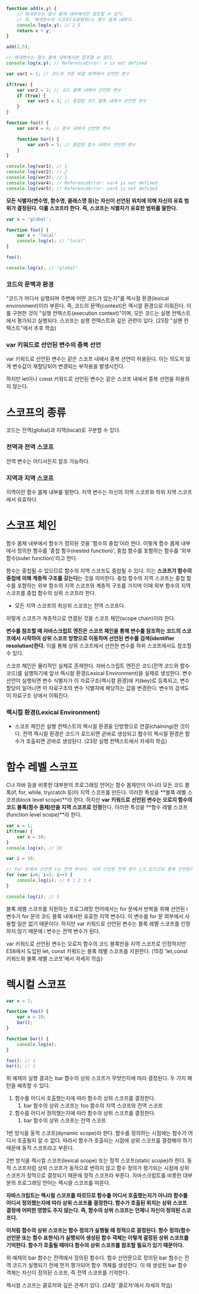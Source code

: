 ```jsx
function add(x,y) {
	// 매개변수는 함수 몸체 내부에서만 참조할 수 있다.
	// 즉, 매개변수의 스코프(유효범위)는 함수 몸체 내부다.
	console.log(x,y); // 2 5
	return x + y;
}

add(2,5);

// 매개변수는 함수 몸체 내부에서만 참조할 수 있다.
console.log(x,y); // ReferenceError: x is not defined
```

```jsx
var var1 = 1; // 코드의 가장 바깥 영역에서 선언한 변수

if(true) {
	var var2 = 2; // 코드 블록 내에서 선언한 변수
	if (true) {
		var var3 = 3; // 중첩된 코드 블록 내에서 선언한 변수
	}
}

function foo() {
	var var4 = 4; // 함수 내에서 선언한 변수

	function bar() {
		var var5 = 5; // 중첩된 함수 내에서 선언한 변수
	}
}

console.log(var1); // 1
console.log(var2); // 2
console.log(var3); // 3
console.log(var4); // ReferenceError: var4 is not defined
console.log(var5); // ReferenceError: var4 is not defined
```

**모든 식별자(변수명, 함수명, 클래스명 등)는 자신이 선언된 위치에 의해 자신의 유효 범위가 결정된다. 이를 스코프라 한다. 즉, 스코프는 식별자가 유효한 범위를 말한다.**

```jsx
var x = 'global';

function foo() {
	var x = 'local'
	console.log(x); // "local"
}

foo();

console.log(x); // "global"
```

### 코드의 문맥과 환경

"코드가 어디서 실행되며 주변에 어떤 코드가 있는지"를 렉시컬 환경(lexical environment)이라 부른다. 즉, 코드의 문맥(context)은 렉시컬 환경으로 이뤄진다. 이를 구현한 것이 "실행 컨텍스트(execution context)"이며, 모든 코드는 실행 컨텍스트에서 평가되고 실행되다. 스코프는 실행 컨텍스트와 깊은 관련이 있다. (23장 "실핸 컨텍스트"에서 추후 학습)

### var 키워드로 선언된 변수의 중복 선언

var 키워드로 선언된 변수는 같은 스코프 내에서 중복 선언이 허용된다. 이는 의도치 않게 변수값이 재할당되어 변경되는 부작용을 발생시킨다.

하지만 let이나 const 키워드로 선언된 변수는 같은 스코프 내에서 중복 선언을 허용하지 않는다.

# 스코프의 종류


코드는 전역(global)과 지역(local)로 구분할 수 있다.

### 전역과 전역 스코프

전역 변수는 어디서든지 참조 가능하다.

### 지역과 지역 스코프

지역이란 함수 몸체 내부를 말한다. 지역 변수는 자신의 지역 스코프와 하위 지역 스코프에서 유효하다.

# 스코프 체인


함수 몸체 내부에서 함수가 정의된 것을 '함수의 중첩'이라 한다. 이렇게 함수 몸체 내부에서 정의한 함수를 '중첩 함수(nested function)', 중첩 함수를 포함하는 함수를 '외부 함수(outer function)'라고 한다.

함수는 중첩될 수 있으므로 함수의 지역 스코프도 중첩될 수 있다. 이는 **스코프가 함수의 중첩에 의해 계층적 구조를 갖는다**는 것을 의미한다. 중첩 함수의 지역 스코프는 중첩 함수를 포함하는 외부 함수의 지역 스코프와 계층적 구조를 가지며 이때 외부 함수의 지역 스코프를 중첩 함수의 상위 스코프라 한다.

- 모든 지역 스코프의 최상위 스코프는 전역 스코프다.

이렇게 스코프가 계층적으로 연결된 것을 스코프 체인(scope chain)이라 한다.

**변수를 참조할 때 자바스크립트 엔진은 스코프 체인을 통해 변수를 참조하는 코드의 스코프에서 시작하여 상위 스코프 방향으로 이동하며 선언된 변수를 검색(identifier resolution)한다.** 이를 통해 상위 스코프에서 선언한 변수를 하위 스코프에서도 참조할 수 있다.

스코프 체인은 물리적인 실체로 존재한다. 자바스크립트 엔진은 코드(전역 코드와 함수 코드)를 실행하기에 앞서 렉시컬 환경(Lexical Environment)을 실제로 생성한다. 변수 선언이 실행되면 변수 식별자가 이 자료구조(렉시컬 환경)에 키(key)로 등록되고, 변수 할당이 일어나면 이 자료구조의 변수 식별자에 해당하는 값을 변경한다. 변수의 검색도 이 자료구조 상에서 이뤄진다.

### 렉시컬 환경(Lexical Environment)

- 스코프 체인은 실행 컨텍스트의 렉시컬 환경을 단방향으로 연결(chaining)한 것이다. 전역 렉시컬 환경은 코드가 로드되면 곧바로 생성되고 함수의 렉시컬 환경은 함수가 호출되면 곧바로 생성된다. (23장 실행 컨텍스트에서 자세히 학습)

# 함수 레벨 스코프


C나 자바 등을 비롯한 대부분의 프로그래밍 언어는 함수 몸체만이 아니라 모든 코드 블록(if, for, while, try/catch 등)이 지역 스코프를 만든다. 이러한 특성을 **블록 레벨 스코프(block level scope)**라 한다. 하지만 **var 키워드로 선언된 변수는 오로지 함수의 코드 블록(함수 몸체)만을 지역 스코프로 인정**한다. 이러한 특성을 **함수 레벨 스코프(function level scope)**라 한다.

```jsx
var x = 1;
if(true) {
	var x = 10;
}
console.log(x); // 10
```

```jsx
var i = 10;

// for 문에서 선언한 i는 전역 변수다. 이미 선언된 전역 변수 i가 있으므로 중복 선언된다.
for (var i=0; i<5; i++) {
	console.log(i); // 0 1 2 3 4
}

console.log(i); // 5
```

블록 레벨 스코프를 지원하는 프로그래밍 언어에서는 for 문에서 반복을 위해 선언된 i 변수가 for 문의 코드 블록 내에서만 유효한 지역 변수다. 이 변수를 for 문 외부에서 사용할 일은 없기 때문이다. 하지만 var 키워드로 선언된 변수는 블록 레벨 스코프를 인정하지 않기 때문에 i 변수는 전역 변수가 된다.

var 키워드로 선언된 변수는 오로지 함수의 코드 블록만을 지역 스코프로 인정하지만 ES6에서 도입된 let, const 키워드는 블록 레벨 스코프를 지원한다. (15장 'let,const 키워드와 블록 레벨 스코프'에서 자세히 학습)

# 렉시컬 스코프


```jsx
var x = 1;

function foo() {
	var x = 10;
	bar();
}

function bar() {
	console.log(x);
}

foo(); // 1
bar(); // 1
```

위 예제의 실행 결과는 bar 함수의 상위 스코프가 무엇인지에 따라 결정된다. 두 가지 패턴을 예측할 수 있다.

1. 함수를 어디서 호출했는지에 따라 함수의 상위 스코프를 결정한다.
    1. bar 함수의 상위 스코프는 foo 함수의 지역 스코프와 전역 스코프
2. 함수를 어디서 정의했는지에 따라 함수의 상위 스코프를 결정한다.
    1. bar 함수의 상위 스코프는 전역 스코프

1번 방식을 동적 스코프(dynamic scope)라 한다. 함수를 정의하는 시점에는 함수가 어디서 호출될지 알 수 없다. 따라서 함수가 호출되는 시점에 상위 스코프를 결정해야 하기 때문에 동적 스코프라고 부른다.

2번 방식을 렉시컬 스코프(lexical scope) 또는 정적 스코프(static scope)라 한다. 동적 스코프처럼 상위 스코프가 동적으로 변하지 않고 함수 정의가 평가되는 시점에 상위 스코프가 정적으로 결정되기 때문에 정적 스코프라 부른다. 자바스크립트를 비롯한 대부분의 프로그래밍 언어는 렉시컬 스코프를 따른다.

**자바스크립트는 렉시컬 스코프를 따르므로 함수를 어디서 호출했는지가 아니라 함수를 어디서 정의했는지에 따라 상위 스코프를 결정한다. 함수가 호출된 위치는 상위 스코프 결정에 어떠한 영향도 주지 않는다. 즉, 함수의 상위 스코프는 언제나 자신이 정의된 스코프다.**

**이처럼 함수의 상위 스코프는 함수 정의가 실행될 때 정적으로 결정된다. 함수 정의(함수 선언문 또는 함수 표현식)가 실행되어 생성된 함수 객체는 이렇게 결정된 상위 스코프를 기억한다. 함수가 호출될 때마다 함수의 상위 스코프를 참조할 필요가 있기 때문이다.**

위 예제의 bar 함수는 전역에서 정의된 함수다. 함수 선언문으로 정의된 bar 함수는 전역 코드가 실행되기 전에 먼저 평가되어 함수 객체를 생성한다. 이 때 생성된 bar 함수 객체는 자신이 정의된 스코프, 즉 전역 스코프를 기억한다.

렉시컬 스코프는 클로저와 깊은 관계가 있다. (24장 '클로저'에서 자세히 학습)
